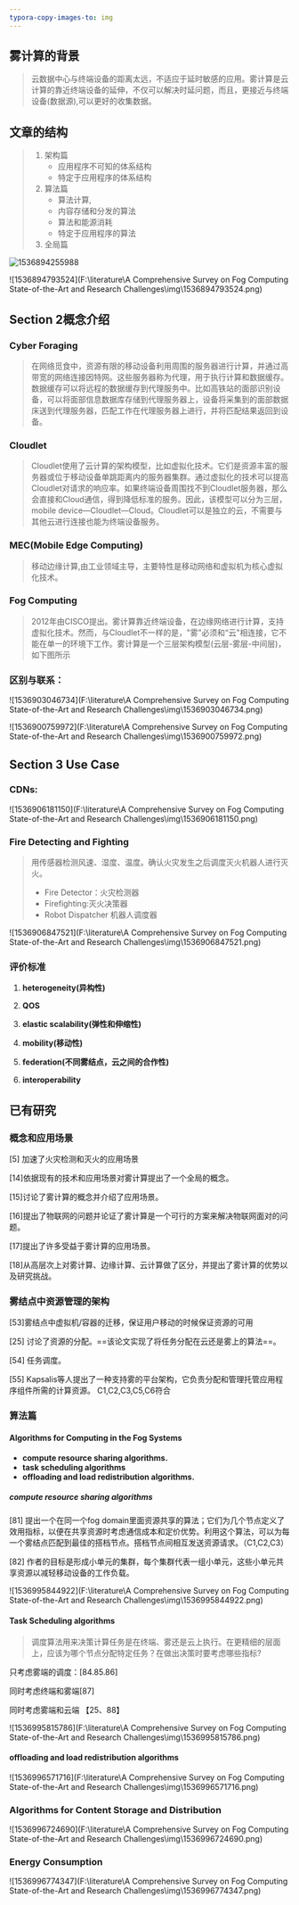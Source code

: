 ```yaml
---
typora-copy-images-to: img
---
```


## 雾计算的背景

> 云数据中心与终端设备的距离太远，不适应于延时敏感的应用。雾计算是云计算的靠近终端设备的延伸，不仅可以解决时延问题，而且，更接近与终端设备(数据源),可以更好的收集数据。

## 文章的结构

> 1. 架构篇
>    - 应用程序不可知的体系结构
>    - 特定于应用程序的体系结构
> 2. 算法篇
>    - 算法计算,
>    - 内容存储和分发的算法
>    - 算法和能源消耗
>    - 特定于应用程序的算法
> 3. 全局篇

![1536894255988](\img\1536894255988.png)

![1536894793524](F:\literature\A Comprehensive Survey on Fog Computing State-of-the-Art and Research Challenges\img\1536894793524.png)

## Section 2概念介绍

### Cyber Foraging

> 在网络觅食中，资源有限的移动设备利用周围的服务器进行计算，并通过高带宽的网络连接因特网。这些服务器称为代理，用于执行计算和数据缓存。数据缓存可以将远程的数据缓存到代理服务中。比如高铁站的面部识别设备，可以将面部信息数据库存储到代理服务器上，设备将采集到的面部数据床送到代理服务器，匹配工作在代理服务器上进行，并将匹配结果返回到设备。

### Cloudlet

> Cloudlet使用了云计算的架构模型，比如虚拟化技术。它们是资源丰富的服务器或位于移动设备单跳距离内的服务器集群。通过虚拟化的技术可以提高Cloudlet对请求的响应率。如果终端设备周围找不到Cloudlet服务器，那么会直接和Cloud通信，得到降低标准的服务。因此，该模型可以分为三层，mobile device—Cloudlet—Cloud。Cloudlet可以是独立的云，不需要与其他云进行连接也能为终端设备服务。

### MEC(Mobile Edge Computing)

> 移动边缘计算,由工业领域主导，主要特性是移动网络和虚拟机为核心虚拟化技术。

### Fog Computing

> 2012年由CISCO提出。雾计算靠近终端设备，在边缘网络进行计算，支持虚拟化技术。然而，与Cloudlet不一样的是，"雾"必须和“云"相连接，它不能在单一的环境下工作。雾计算是一个三层架构模型(云层-雾层-中间层)，如下图所示

### 区别与联系：

![1536903046734](F:\literature\A Comprehensive Survey on Fog Computing State-of-the-Art and Research Challenges\img\1536903046734.png)



![1536900759972](F:\literature\A Comprehensive Survey on Fog Computing State-of-the-Art and Research Challenges\img\1536900759972.png)



## Section 3 Use Case

### CDNs:

![1536906181150](F:\literature\A Comprehensive Survey on Fog Computing State-of-the-Art and Research Challenges\img\1536906181150.png)

### Fire Detecting and Fighting

> 用传感器检测风速、湿度、温度。确认火灾发生之后调度灭火机器人进行灭火。
>
> - Fire Detector：火灾检测器
> - Firefighting:灭火决策器
> - Robot Dispatcher 机器人调度器

![1536906847521](F:\literature\A Comprehensive Survey on Fog Computing State-of-the-Art and Research Challenges\img\1536906847521.png)

### 评价标准

1. **heterogeneity(异构性)**
2. **QOS**
3. **elastic scalability(弹性和伸缩性)**

4. **mobility(移动性)**
5. **federation(不同雾结点，云之间的合作性)**
6. **interoperability**

## 已有研究

### 概念和应用场景

[5] 加速了火灾检测和灭火的应用场景

[14]依据现有的技术和应用场景对雾计算提出了一个全局的概念。

[15]讨论了雾计算的概念并介绍了应用场景。

[16]提出了物联网的问题并论证了雾计算是一个可行的方案来解决物联网面对的问题。

[17]提出了许多受益于雾计算的应用场景。

[18]从高层次上对雾计算、边缘计算、云计算做了区分，并提出了雾计算的优势以及研究挑战。

### 雾结点中资源管理的架构

[53]雾结点中虚拟机/容器的迁移，保证用户移动的时候保证资源的可用

[25] 讨论了资源的分配。==该论文实现了将任务分配在云还是雾上的算法==。

[54] 任务调度。

[55] Kapsalis等人提出了一种支持雾的平台架构，它负责分配和管理托管应用程序组件所需的计算资源。 C1,C2,C3,C5,C6符合

### 算法篇

#### Algorithms for Computing in the Fog Systems

- **compute resource sharing algorithms.**
- **task scheduling algorithms** 
- **offloading and load redistribution algorithms.**

##### compute resource sharing algorithms

[81] 提出一个在同一个fog domain里面资源共享的算法；它们为几个节点定义了效用指标，以便在共享资源时考虑通信成本和定价优势。利用这个算法，可以为每一个雾结点匹配到最佳的搭档节点。搭档节点间相互发送资源请求。（C1,C2,C3）

[82] 作者的目标是形成小单元的集群，每个集群代表一组小单元，这些小单元共享资源以减轻移动设备的工作负载。

![1536995844922](F:\literature\A Comprehensive Survey on Fog Computing State-of-the-Art and Research Challenges\img\1536995844922.png)

#### Task Scheduling algorithms

> 调度算法用来决策计算任务是在终端、雾还是云上执行。在更精细的层面上，应该为哪个节点分配特定任务？在做出决策时要考虑哪些指标?

只考虑雾端的调度：[84.85.86]

同时考虑终端和雾端[87]

同时考虑雾端和云端 【25、88】

![1536995815786](F:\literature\A Comprehensive Survey on Fog Computing State-of-the-Art and Research Challenges\img\1536995815786.png)

#### offloading and load redistribution algorithms

![1536996571716](F:\literature\A Comprehensive Survey on Fog Computing State-of-the-Art and Research Challenges\img\1536996571716.png)

### Algorithms for Content Storage and Distribution

![1536996724690](F:\literature\A Comprehensive Survey on Fog Computing State-of-the-Art and Research Challenges\img\1536996724690.png)

### Energy Consumption

![1536996774347](F:\literature\A Comprehensive Survey on Fog Computing State-of-the-Art and Research Challenges\img\1536996774347.png)

